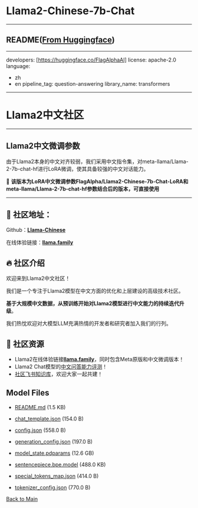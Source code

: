 
# Llama2-Chinese-7b-Chat
---


## README([From Huggingface](https://huggingface.co/FlagAlpha/Llama2-Chinese-7b-Chat))

---
developers: [https://huggingface.co/FlagAlphaAI]
license: apache-2.0
language:
- zh
- en
pipeline_tag: question-answering
library_name: transformers
---
# Llama2中文社区

---
## Llama2中文微调参数
由于Llama2本身的中文对齐较弱，我们采用中文指令集，对meta-llama/Llama-2-7b-chat-hf进行LoRA微调，使其具备较强的中文对话能力。

🎯 **该版本为LoRA中文微调参数FlagAlpha/Llama2-Chinese-7b-Chat-LoRA和meta-llama/Llama-2-7b-chat-hf参数结合后的版本，可直接使用**

---


## 🚀 社区地址：

Github：[**Llama-Chinese**](https://github.com/LlamaFamily/Llama-Chinese)

在线体验链接：[**llama.family**](https://llama.family/)

## 🔥 社区介绍
欢迎来到Llama2中文社区！

我们是一个专注于Llama2模型在中文方面的优化和上层建设的高级技术社区。

**基于大规模中文数据，从预训练开始对Llama2模型进行中文能力的持续迭代升级**。

我们热忱欢迎对大模型LLM充满热情的开发者和研究者加入我们的行列。

## 🐼 社区资源
  - Llama2在线体验链接[**llama.family**](https://llama.family/)，同时包含Meta原版和中文微调版本！
  - Llama2 Chat模型的[中文问答能力评测](https://github.com/LlamaFamily/Llama-Chinese/tree/main#-%E6%A8%A1%E5%9E%8B%E8%AF%84%E6%B5%8B)！
  - [社区飞书知识库](https://chinesellama.feishu.cn/wiki/space/7257824476874768388?ccm_open_type=lark_wiki_spaceLink)，欢迎大家一起共建！





## Model Files

- [README.md](https://paddlenlp.bj.bcebos.com/models/community/FlagAlpha/Llama2-Chinese-7b-Chat/README.md) (1.5 KB)

- [chat_template.json](https://paddlenlp.bj.bcebos.com/models/community/FlagAlpha/Llama2-Chinese-7b-Chat/chat_template.json) (154.0 B)

- [config.json](https://paddlenlp.bj.bcebos.com/models/community/FlagAlpha/Llama2-Chinese-7b-Chat/config.json) (558.0 B)

- [generation_config.json](https://paddlenlp.bj.bcebos.com/models/community/FlagAlpha/Llama2-Chinese-7b-Chat/generation_config.json) (197.0 B)

- [model_state.pdparams](https://paddlenlp.bj.bcebos.com/models/community/FlagAlpha/Llama2-Chinese-7b-Chat/model_state.pdparams) (12.6 GB)

- [sentencepiece.bpe.model](https://paddlenlp.bj.bcebos.com/models/community/FlagAlpha/Llama2-Chinese-7b-Chat/sentencepiece.bpe.model) (488.0 KB)

- [special_tokens_map.json](https://paddlenlp.bj.bcebos.com/models/community/FlagAlpha/Llama2-Chinese-7b-Chat/special_tokens_map.json) (414.0 B)

- [tokenizer_config.json](https://paddlenlp.bj.bcebos.com/models/community/FlagAlpha/Llama2-Chinese-7b-Chat/tokenizer_config.json) (770.0 B)


[Back to Main](../../)
